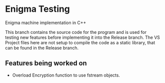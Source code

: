 # Enigma Testing
Enigma machine implementation in C++

This branch contains the source code for the program and is used for testing new features before implementing it into the Release branch. The VS Project files here are not setup to compile the code as a static library, that can be found in the Release branch.

## Features being worked on
* Overload Encryption function to use fstream objects.
